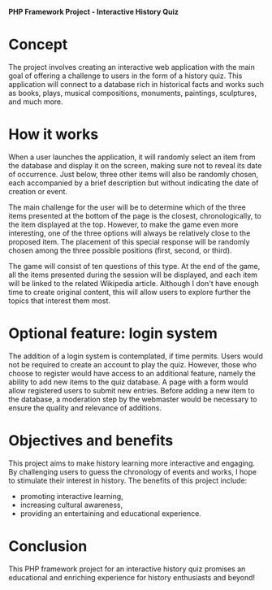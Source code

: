 **PHP Framework Project - Interactive History Quiz**

# Concept

The project involves creating an interactive web application with the main goal of offering a challenge to users in the form of a history quiz. This application will connect to a database rich in historical facts and works such as books, plays, musical compositions, monuments, paintings, sculptures, and much more.

# How it works

When a user launches the application, it will randomly select an item from the database and display it on the screen, making sure not to reveal its date of occurrence. Just below, three other items will also be randomly chosen, each accompanied by a brief description but without indicating the date of creation or event.

The main challenge for the user will be to determine which of the three items presented at the bottom of the page is the closest, chronologically, to the item displayed at the top. However, to make the game even more interesting, one of the three options will always be relatively close to the proposed item. The placement of this special response will be randomly chosen among the three possible positions (first, second, or third).

The game will consist of ten questions of this type. At the end of the game, all the items presented during the session will be displayed, and each item will be linked to the related Wikipedia article. Although I don't have enough time to create original content, this will allow users to explore further the topics that interest them most.

# Optional feature: login system

The addition of a login system is contemplated, if time permits. Users would not be required to create an account to play the quiz. However, those who choose to register would have access to an additional feature, namely the ability to add new items to the quiz database. A page with a form would allow registered users to submit new entries. Before adding a new item to the database, a moderation step by the webmaster would be necessary to ensure the quality and relevance of additions.

# Objectives and benefits

This project aims to make history learning more interactive and engaging. By challenging users to guess the chronology of events and works, I hope to stimulate their interest in history. The benefits of this project include:
- promoting interactive learning,
- increasing cultural awareness,
- providing an entertaining and educational experience.

# Conclusion

This PHP framework project for an interactive history quiz promises an educational and enriching experience for history enthusiasts and beyond!

